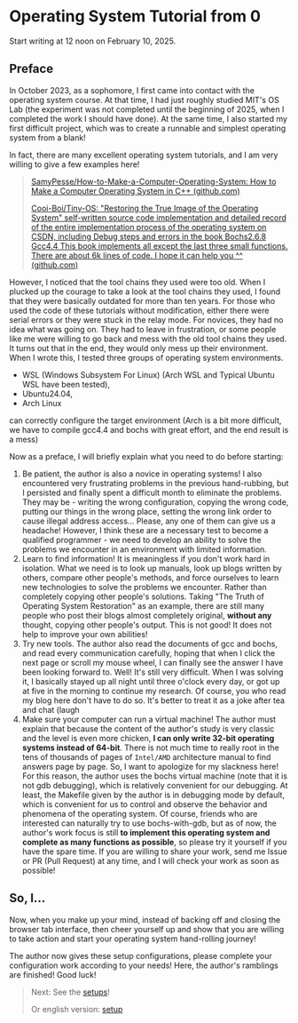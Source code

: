 # Operating System Tutorial from 0

 Start writing at 12 noon on February 10, 2025.

## Preface

 In October 2023, as a sophomore, I first came into contact with the operating system course. At that time, I had just roughly studied MIT's OS Lab (the experiment was not completed until the beginning of 2025, when I completed the work I should have done). At the same time, I also started my first difficult project, which was to create a runnable and simplest operating system from a blank!

 In fact, there are many excellent operating system tutorials, and I am very willing to give a few examples here!

> [SamyPesse/How-to-Make-a-Computer-Operating-System: How to Make a Computer Operating System in C++ (github.com)](https://github.com/SamyPesse/How-to-Make-a-Computer-Operating-System)
>
> [Cooi-Boi/Tiny-OS: "Restoring the True Image of the Operating System" self-written source code implementation and detailed record of the entire implementation process of the operating system on CSDN, including Debug steps and errors in the book Bochs2.6.8 Gcc4.4 This book implements all except the last three small functions. There are about 6k lines of code. I hope it can help you ^^ (github.com)](https://github.com/Cooi-Boi/Tiny-OS)

However, I noticed that the tool chains they used were too old. When I plucked up the courage to take a look at the tool chains they used, I found that they were basically outdated for more than ten years. For those who used the code of these tutorials without modification, either there were serial errors or they were stuck in the relay mode. For novices, they had no idea what was going on. They had to leave in frustration, or some people like me were willing to go back and mess with the old tool chains they used. It turns out that in the end, they would only mess up their environment. When I wrote this, I tested three groups of operating system environments.

- WSL (Windows Subsystem For Linux) (Arch WSL and Typical Ubuntu WSL have been tested),
- Ubuntu24.04,
- Arch Linux

 can correctly configure the target environment (Arch is a bit more difficult, we have to compile gcc4.4 and bochs with great effort, and the end result is a mess)

 Now as a preface, I will briefly explain what you need to do before starting:

1. Be patient, the author is also a novice in operating systems! I also encountered very frustrating problems in the previous hand-rubbing, but I persisted and finally spent a difficult month to eliminate the problems. They may be - writing the wrong configuration, copying the wrong code, putting our things in the wrong place, setting the wrong link order to cause illegal address access... Please, any one of them can give us a headache! However, I think these are a necessary test to become a qualified programmer - we need to develop an ability to solve the problems we encounter in an environment with limited information.
2. Learn to find information! It is meaningless if you don't work hard in isolation. What we need is to look up manuals, look up blogs written by others, compare other people's methods, and force ourselves to learn new technologies to solve the problems we encounter. Rather than completely copying other people's solutions. Taking "The Truth of Operating System Restoration" as an example, there are still many people who post their blogs almost completely original, **without any** thought, copying other people's output. This is not good! It does not help to improve your own abilities!
3. Try new tools. The author also read the documents of gcc and bochs, and read every communication carefully, hoping that when I click the next page or scroll my mouse wheel, I can finally see the answer I have been looking forward to. Well! It's still very difficult. When I was solving it, I basically stayed up all night until three o'clock every day, or got up at five in the morning to continue my research. Of course, you who read my blog here don't have to do so. It's better to treat it as a joke after tea and chat (laugh
4. Make sure your computer can run a virtual machine! The author must explain that because the content of the author's study is very classic and the level is even more chicken, **I can only write 32-bit operating systems instead of 64-bit**. There is not much time to really root in the tens of thousands of pages of `Intel/AMD` architecture manual to find answers page by page. So, I want to apologize for my slackness here! For this reason, the author uses the bochs virtual machine (note that it is not gdb debugging), which is relatively convenient for our debugging. At least, the Makefile given by the author is in debugging mode by default, which is convenient for us to control and observe the behavior and phenomena of the operating system. Of course, friends who are interested can naturally try to use bochs-with-gdb, but as of now, the author's work focus is still **to implement this operating system and complete as many functions as possible**, so please try it yourself if you have the spare time. If you are willing to share your work, send me Issue or PR (Pull Request) at any time, and I will check your work as soon as possible!

## So, I...

 Now, when you make up your mind, instead of backing off and closing the browser tab interface, then cheer yourself up and show that you are willing to take action and start your operating system hand-rolling journey!

 The author now gives these setup configurations, please complete your configuration work according to your needs! Here, the author's ramblings are finished! Good luck!

> Next: See the [setups](./setups/README.md)!
>
> Or english version: [setup](./setups/README_EN.md)